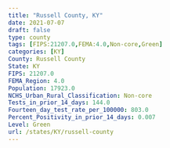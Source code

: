 ```yaml
---
title: "Russell County, KY"
date: 2021-07-07
draft: false
type: county
tags: [FIPS:21207.0,FEMA:4.0,Non-core,Green]
categories: [KY]
County: Russell County
State: KY
FIPS: 21207.0
FEMA_Region: 4.0
Population: 17923.0
NCHS_Urban_Rural_Classification: Non-core
Tests_in_prior_14_days: 144.0
Fourteen_day_test_rate_per_100000: 803.0
Percent_Positivity_in_prior_14_days: 0.007
Level: Green
url: /states/KY/russell-county
---
```



